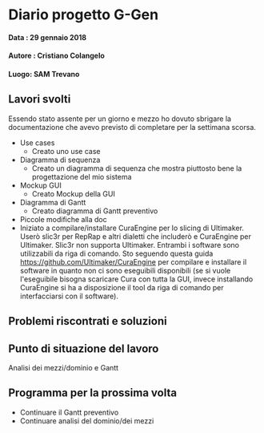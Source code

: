 # Diario progetto G-Gen

#### Data : 29 gennaio 2018

#### Autore : Cristiano Colangelo

#### Luogo: SAM Trevano

## Lavori svolti

Essendo stato assente per un giorno e mezzo ho dovuto sbrigare la documentazione che avevo previsto di completare per la settimana scorsa.

- Use cases
  - Creato uno use case
- Diagramma di sequenza
  - Creato un diagramma di sequenza che mostra piuttosto bene la progettazione del mio sistema
- Mockup GUI
  - Creato Mockup della GUI
- Diagramma di Gantt
  - Creato diagramma di Gantt preventivo
- Piccole modifiche alla doc
- Iniziato a compilare/installare CuraEngine per lo slicing di Ultimaker. Userò slic3r per RepRap e altri dialetti che includerò e CuraEngine per Ultimaker. Slic3r non supporta Ultimaker. Entrambi i software sono utilizzabili da riga di comando. Sto seguendo questa guida https://github.com/Ultimaker/CuraEngine per compilare e installare il software in quanto non ci sono eseguibili disponibili (se si vuole l'eseguibile bisogna scaricare Cura con tutta la GUI, invece installando CuraEngine si ha a disposizione il tool da riga di comando per interfacciarsi con il software).

## Problemi riscontrati e soluzioni



## Punto di situazione del lavoro

Analisi dei mezzi/dominio e Gantt

## Programma per la prossima volta

- Continuare il Gantt preventivo
- Continuare analisi del dominio/dei mezzi